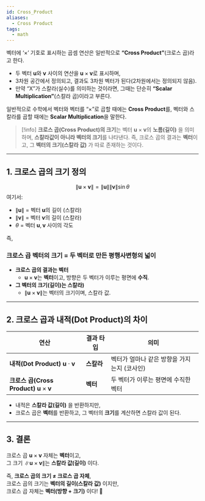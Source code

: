 ```yaml
---
id: Cross_Product
aliases:
  - Cross Product
tags:
  - math
---
```


벡터에 ‘×’ 기호로 표시하는 곱셈 연산은 일반적으로 **“Cross Product”**(크로스 곱)라고 한다.

- 두 벡터 $\mathbf{u}$와 $\mathbf{v}$ 사이의 연산을 $\mathbf{u} \times \mathbf{v}$로 표시하며,  
- 3차원 공간에서 정의되고, 결과도 3차원 벡터가 된다(2차원에서는 정의되지 않음).  
- 만약 “X”가 스칼라(실수)를 의미하는 것이라면, 그때는 단순히 **“Scalar Multiplication”**(스칼라 곱)이라고 부른다.

일반적으로 수학에서 벡터와 벡터를 “×”로 곱할 때에는 **Cross Product**를, 벡터와 스칼라를 곱할 때에는 **Scalar Multiplication**을 말한다.

> [!info]
> **크로스 곱(Cross Product)의 크기**는 벡터 $\mathbf{u} \times \mathbf{v}$의 **노름(길이)** 을 의미하며, **스칼라값이 아니라 벡터의 크기**를 나타낸다. 즉, 크로스 곱의 결과는 **벡터**이고, 그 **벡터의 크기(스칼라 값)** 가 따로 존재하는 것이다.


---

## 1. **크로스 곱의 크기 정의**
$$
\|\mathbf{u} \times \mathbf{v}\| = \|\mathbf{u}\|\|\mathbf{v}\|\sin\theta
$$
여기서:
- $\|\mathbf{u}\|$ = 벡터 $\mathbf{u}$의 길이 (스칼라)
- $\|\mathbf{v}\|$ = 벡터 $\mathbf{v}$의 길이 (스칼라)
- $\theta$ = 벡터 $\mathbf{u}, \mathbf{v}$ 사이의 각도

즉, 
### **크로스 곱 벡터의 크기 = 두 벡터로 만든 평행사변형의 넓이**

- **크로스 곱의 결과는 벡터**  
  - $\mathbf{u} \times \mathbf{v}$는 **벡터**이고, 방향은 두 벡터가 이루는 평면에 **수직**.
- **그 벡터의 크기(길이)는 스칼라)**  
  - $\|\mathbf{u} \times \mathbf{v}\|$는 벡터의 크기이며, 스칼라 값.

---

## 2. **크로스 곱과 내적(Dot Product)의 차이**
| 연산 | 결과 타입 | 의미 |
|------|--------|----------------------|
| **내적(Dot Product)** $\mathbf{u} \cdot \mathbf{v}$ | **스칼라** | 벡터가 얼마나 같은 방향을 가지는지 (코사인) |
| **크로스 곱(Cross Product)** $\mathbf{u} \times \mathbf{v}$ | **벡터** | 두 벡터가 이루는 평면에 수직한 벡터 |

- 내적은 **스칼라 값(길이)** 을 반환하지만,  
- 크로스 곱은 **벡터**를 반환하고, 그 벡터의 **크기**를 계산하면 스칼라 값이 된다.

---

## 3. **결론**
크로스 곱 $\mathbf{u} \times \mathbf{v}$ 자체는 **벡터**이고,  
그 크기 $\|\mathbf{u} \times \mathbf{v}\|$는 **스칼라 값(길이)** 이다.

즉, **크로스 곱의 크기 ≠ 크로스 곱 자체**,  
크로스 곱의 크기는 **벡터의 길이(스칼라 값)** 이지만,  
크로스 곱 자체는 **벡터(방향 + 크기)** 이다! 🚀
